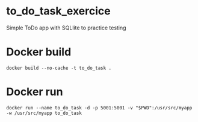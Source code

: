 # to_do_task_exercice
Simple ToDo app with SQLlite to practice testing


# Docker build
```
docker build --no-cache -t to_do_task .
```

# Docker run
```
docker run --name to_do_task -d -p 5001:5001 -v "$PWD":/usr/src/myapp -w /usr/src/myapp to_do_task
```

